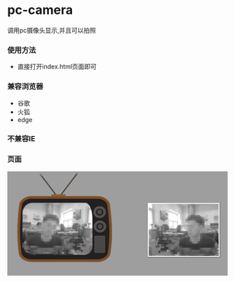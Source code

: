# pc-camera
调用pc摄像头显示,并且可以拍照

### 使用方法
- 直接打开index.html页面即可

### 兼容浏览器
- 谷歌
- 火狐
- edge

### 不兼容IE

### 页面
![demo](./image/readeMe.png)
